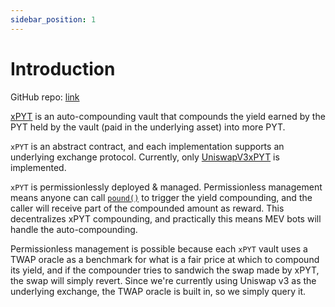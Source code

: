 ```yaml
---
sidebar_position: 1
---
```


# Introduction

GitHub repo: [link](https://github.com/timeless-fi/xpyt)

[xPYT](./xpyt-contract) is an auto-compounding vault that compounds the yield earned by the PYT held by the vault (paid in the underlying asset) into more PYT.

`xPYT` is an abstract contract, and each implementation supports an underlying exchange protocol. Currently, only [UniswapV3xPYT](https://github.com/timeless-fi/xPYT/blob/main/src/uniswap-v3/UniswapV3xPYT.sol) is implemented.

`xPYT` is permissionlessly deployed & managed. Permissionless management means anyone can call [`pound()`](./xPYT-Contract#pound-1) to trigger the yield compounding, and the caller will receive part of the compounded amount as reward. This decentralizes xPYT compounding, and practically this means MEV bots will handle the auto-compounding.

Permissionless management is possible because each `xPYT` vault uses a TWAP oracle as a benchmark for what is a fair price at which to compound its yield, and if the compounder tries to sandwich the swap made by xPYT, the swap will simply revert. Since we're currently using Uniswap v3 as the underlying exchange, the TWAP oracle is built in, so we simply query it.
